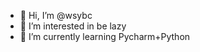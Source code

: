 - 👋 Hi, I’m @wsybc
- 👀 I’m interested in be lazy
- 🌱 I’m currently learning Pycharm+Python


<!---
wsybc/wsybc is a ✨ special ✨ repository because its `README.md` (this file) appears on your GitHub profile.
You can click the Preview link to take a look at your changes.
--->
